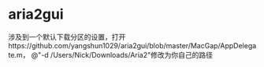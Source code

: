 # aria2gui
涉及到一个默认下载分区的设置，打开https://github.com/yangshun1029/aria2gui/blob/master/MacGap/AppDelegate.m，
@"-d /Users/Nick/Downloads/Aria2"修改为你自己的路径

